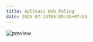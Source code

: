 ```yaml
---
title: Aplikasi Web Poling
date: 2025-07-14T05:00:35+07:00
---
```


![preview](aplikasi-pooling/preview.avif)